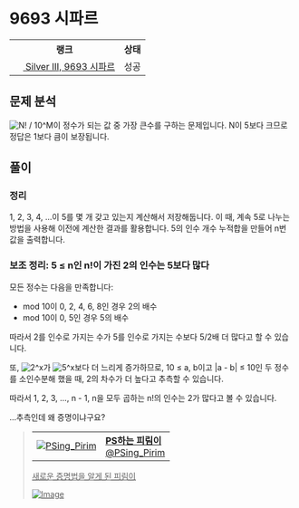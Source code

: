 # 9693 시파르



<table>
  <tr>
    <th>랭크</th>
    <th>상태</th>
  </tr>
  <tr>
    <td>
      <a href="http://noj.am/9693">
        <img src="https://static.solved.ac/tier_small/8.svg" height="16px"/>
        Silver III, 9693 시파르
      </a>
    </td>
    <td>
      성공
    </td>
  </tr>
</table>



## 문제 분석

<img src="https://render.githubusercontent.com/render/math?math=N!%20%2F%2010%5EM" alt="N! / 10^M" style="max-width:100%;" >이 정수가 되는 값 중 가장 큰수를 구하는 문제입니다.
N이 5보다 크므로 정답은 1보다 큼이 보장됩니다.

## 풀이

### 정리

1, 2, 3, 4, ...이 5를 몇 개 갖고 있는지 계산해서 저장해둡니다.
이 때, 계속 5로 나누는 방법을 사용해 이전에 계산한 결과를 활용합니다.
5의 인수 개수 누적합을 만들어 n번 값을 출력합니다.

### 보조 정리: 5 ≤ n인 n!이 가진 2의 인수는 5보다 많다

모든 정수는 다음을 만족합니다:

- mod 10이 0, 2, 4, 6, 8인 경우 2의 배수
- mod 10이 0, 5인 경우 5의 배수

따라서 2를 인수로 가지는 수가 5를 인수로 가지는 수보다 5/2배 더 많다고 할 수 있습니다.

또, <img src="https://render.githubusercontent.com/render/math?math=2%5Ex" alt="2^x" style="max-width:100%;" >가 <img src="https://render.githubusercontent.com/render/math?math=5%5Ex" alt="5^x" style="max-width:100%;" >보다 더 느리게 증가하므로,
10 ≤ a, b이고 |a - b| ≤ 10인 두 정수를 소인수분해 했을 때, 2의 차수가 더 높다고 추측할 수 있습니다.

따라서 1, 2, 3, ..., n - 1, n을 모두 곱하는 n!의 인수는 2가 많다고 볼 수 있습니다.

...추측인데 왜 증명이냐구요?



<a href="https://twitter.com/PSing_Pirim/status/1228871684825858055">

> <table><tr><td><img src="https://pbs.twimg.com/profile_images/1227442623327150080/QYE5fpZ2_normal.png" alt="PSing_Pirim"></td><td><b>PS하는 피림이</b><br>@PSing_Pirim</td></tr></table>
> 
> 새로운 증명법을 알게 된 피림이
>
> ![Image](https://pbs.twimg.com/media/EQ3UR_KUYAAbJfA?format=png&name=small)

</a>


